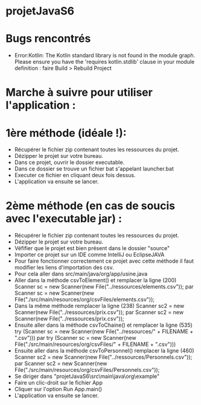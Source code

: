 # projetJavaS6

# Bugs rencontrés
- Error:Kotlin: The Kotlin standard library is not found in the module graph. Please ensure you have the 'requires kotlin.stdlib' clause in your module definition :
  faire Build > Rebuild Project
  

# Marche à suivre pour utiliser l'application :

  # 1ère méthode (idéale !): 
  - Récupérer le fichier zip contenant toutes les ressources du projet.
  - Dézipper le projet sur votre bureau.
  - Dans ce projet, ouvrir le dossier executable.
  - Dans ce dossier se trouve un fichier bat s'appelant launcher.bat
  - Executer ce fichier en cliquant deux fois dessus.
  - L'application va ensuite se lancer.
  
  
  # 2ème méthode (en cas de soucis avec l'executable jar) : 
  - Récupérer le fichier zip contenant toutes les ressources du projet.
  - Dézipper le projet sur votre bureau.
  - Véfifier que le projet est bien présent dans le dossier "source"
  - Importer ce projet sur un IDE comme IntelliJ ou EclipseJAVA
  - Pour faire fonctionner correctement ce projet avec cette méthode il faut modifier les liens d'importation des csv.
  - Pour cela aller dans src/main/java/org/app/usine.java 
  - Aller dans la méthode csvToElement() et remplacer la ligne (200) Scanner sc = new Scanner(new File("../ressources/elements.csv")); 
par Scanner sc = new Scanner(new File("./src/main/resources/org/csvFiles/elements.csv"));
  - Dans la même méthode remplacer la ligne (238) Scanner sc2 = new Scanner(new File("../ressources/prix.csv")); 
par Scanner sc2 = new Scanner(new File("../ressources/prix.csv"));
  - Ensuite aller dans la méthode csvToChaine() et remplacer la ligne (535) try (Scanner sc = new Scanner(new File("../ressources/" + FILENAME + ".csv"))) 
par try (Scanner sc = new Scanner(new File("./src/main/resources/org/csvFiles/" + FILENAME + ".csv")))
  - Ensuite aller dans la méthode csvToPersonnel() remplacer la ligne (460) Scanner sc2 = new Scanner(new File("../ressources/Personnels.csv")); 
par Scanner sc2 = new Scanner(new File("./src/main/resources/org/csvFiles/Personnels.csv"));
  - Se diriger dans "projetJavaS6\src\main\java\org\example"
  - Faire un clic-droit sur le fichier App
  - Cliquer sur l'option Run App.main()
  - L'application va ensuite se lancer.
